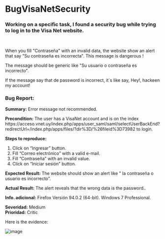 # BugVisaNetSecurity

<h3>Working on a specific task, I found a security bug while trying to log in to the Visa Net website.</h3><br>

When you fill "Contraseña" with an invalid data, the website show an alert that say "Su contraseña es incorrecta". This message is dangerous !<br>

The message should be generic like "Su usuario o contraseña es incorrecto". <br>

If the message say that de password is incorrect, it´s like say, Hey!, hackeen my account!

<h3>Bug Report:<br></h3>
<p>
<b>Summary:</b> Error message not recommended.<br>
<p>
<b>Precondition:</b> The user has a VisaNet account and is on the index  https://acceso.vnet.uy/index.php/apps/user_saml/saml/selectUserBackEnd?redirectUrl=/index.php/apps/files/?dir%3D/%26fileid%3D73982 to login. <br>

<b>Steps to reproduce:</b>
1.	Click on “Ingresar” button.
2.	Fill “Correo electrónico” with a valid e-mail.
3.	Fill “Contraseña” with an invalid value.
4.	Click on “Iniciar sesión” button.<br>
<p>
<b>Expected Result:</b> The website should show an alert like " la contraseña o usuario es incorrecto".<br>
<p>  
<b>Actual Result:</b> The alert reveals that the wrong data is the password..<br>
<p>  
<b>Info. adicional:</b> Firefox Versión 94.0.2 (64-bit). Windows 7 Professional.<br>
<p>  
<b>Severidad:</b> Medium<br>
<b>Prioridad:</b> Critic <br>


Here is the evidence:

![image](https://user-images.githubusercontent.com/88468127/144684621-a0b5ae0f-46ef-46dd-a097-6b5a8764bde7.png)
